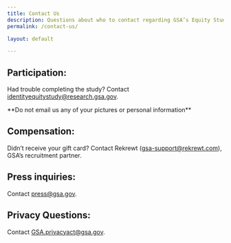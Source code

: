 ```yaml
---
title: Contact Us
description: Questions about who to contact regarding GSA’s Equity Study on Remote Identity Proofing? Read here.
permalink: /contact-us/

layout: default

---
```



<h2 class="font-sans-md margin-bottom-0">Participation:</h2>
<p class="margin-top-0 margin-bottom-4">Had trouble completing the study? Contact <a href="mailto:identityequitystudy@research.gsa.gov">identityequitystudy@research.gsa.gov</a>.</p>
**Do not email us any of your pictures or personal information**

<h2 class="font-sans-md margin-bottom-0">Compensation:</h2>
<p class="margin-top-0 margin-bottom-4">Didn’t receive your gift card? Contact Rekrewt (<a href="mailto:gsa-support@rekrewt.com">gsa-support@rekrewt.com</a>), GSA’s recruitment partner.</p>

<h2 class="font-sans-md margin-bottom-0">Press inquiries:</h2>
<p class="margin-top-0 margin-bottom-4">Contact <a href="mailto:press@gsa.gov">press@gsa.gov</a>.</p>

<h2 class="font-sans-md margin-bottom-0">Privacy Questions:</h2>
<p class="margin-top-0">Contact <a href="mailto:GSA.privacyact@gsa.gov">GSA.privacyact@gsa.gov</a>.</p>
